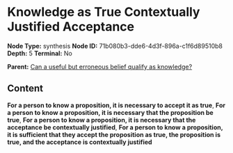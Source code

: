 # Knowledge as True Contextually Justified Acceptance

**Node Type:** synthesis
**Node ID:** 71b080b3-dde6-4d3f-896a-c1f6d89510b8
**Depth:** 5
**Terminal:** No

**Parent:** [Can a useful but erroneous belief qualify as knowledge?](can-a-useful-but-erroneous-belief-qualify-as-knowledge-antithesis-f229eac6-d9d3-40fc-8e63-e8ac933f8b51.md)

## Content

**For a person to know a proposition, it is necessary to accept it as true**, **For a person to know a proposition, it is necessary that the proposition be true**, **For a person to know a proposition, it is necessary that the acceptance be contextually justified**, **For a person to know a proposition, it is sufficient that they accept the proposition as true, the proposition is true, and the acceptance is contextually justified**

